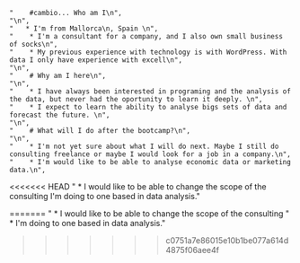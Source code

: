
    "    #cambio... Who am I\n",
    "\n",    
    "   * I'm from Mallorca\n, Spain \n",
    "    * I'm a consultant for a company, and I also own small business of socks\n",
    "    * My previous experience with technology is with WordPress. With data I only have experience with excell\n",
    "\n",
    "    # Why am I here\n",
    "\n",
    "    * I have always been interested in programing and the analysis of the data, but never had the oportunity to learn it deeply. \n",
    "    * I expect to learn the ability to analyse bigs sets of data and forecast the future. \n",
    "\n",
    "    # What will I do after the bootcamp?\n",
    "\n",
    "    * I'm not yet sure about what I will do next. Maybe I still do consulting freelance or maybe I would look for a job in a company.\n",
    "    * I'm would like to be able to analyse economic data or marketing data.\n",
<<<<<<< HEAD
    "    * I would like to be able to change the scope of the consulting I'm doing to one based in data analysis."
 

=======
    "    * I would like to be able to change the scope of the consulting 
    "    * I'm doing to one based in data analysis."
>>>>>>> c0751a7e86015e10b1be077a614d4875f06aee4f
